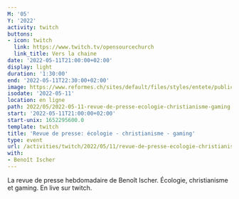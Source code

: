 ```yaml
---
M: '05'
Y: '2022'
activity: twitch
buttons:
- icon: twitch
  link: https://www.twitch.tv/opensourcechurch
  link_title: Vers la chaine
date: '2022-05-11T21:00:00+02:00'
display: light
duration: '1:30:00'
end: '2022-05-11T22:30:00+02:00'
image: https://www.reformes.ch/sites/default/files/styles/entete/public/data/images/comm/257/Beno%C3%AEt%20Ischer.jpg
isodate: '2022-05-11'
location: en ligne
path: 2022/05/2022-05-11-revue-de-presse-ecologie-christianisme-gaming.md
start: '2022-05-11T21:00:00+02:00'
start-unix: 1652295600.0
template: twitch
title: 'Revue de presse: écologie - christianisme - gaming'
type: event
url: /activities/twitch/2022/05/11/revue-de-presse-ecologie-christianisme-gaming
with:
- Benoît Ischer
---
```

La revue de presse hebdomadaire de Benoît Ischer. Écologie, christianisme et gaming. En live sur twitch.